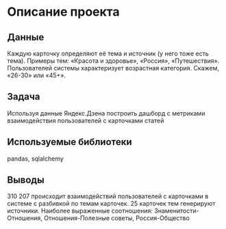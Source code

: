 # Описание проекта
## Данные
Каждую карточку определяют её тема и источник (у него тоже есть тема). Примеры тем: «Красота и здоровье», «Россия», «Путешествия».
Пользователей системы характеризует возрастная категория. Скажем, «26-30» или «45+».
## Задача
Используя данные Яндекс.Дзена построить дашборд с метриками взаимодействия пользователей с карточками статей
## Используемые библиотеки
pandas, sqlalchemy
## Выводы
310 207 происходит взаимодействий пользователей с карточками в системе с разбивкой по темам карточек. 25 карточек тем генерируют источники. Наиболее выраженные соотношения: Знаменитости-Отношения, Отношения-Полезные советы, Россия-Общество
